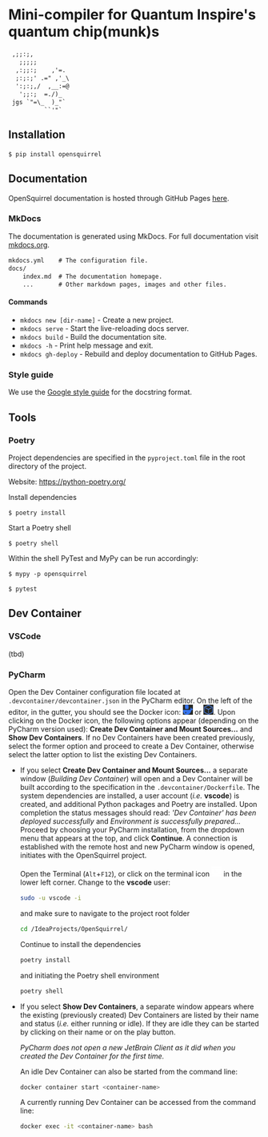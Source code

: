 # Mini-compiler for Quantum Inspire's quantum chip(munk)s

```
 ,;;:;,
   ;;;;;
  ,:;;:;    ,'=.
  ;:;:;' .=" ,'_\
  ':;:;,/  ,__:=@
   ';;:;  =./)_
 jgs `"=\_  )_"`
          ``'"`
```

## Installation

```shell
$ pip install opensquirrel
```

## Documentation

OpenSquirrel documentation is hosted through GitHub Pages [here](https://QuTech-Delft.github.io/OpenSquirrel/).

### MkDocs

The documentation is generated using MkDocs. For full documentation visit [mkdocs.org](https://www.mkdocs.org).

    mkdocs.yml    # The configuration file.
    docs/
        index.md  # The documentation homepage.
        ...       # Other markdown pages, images and other files.

#### Commands

* `mkdocs new [dir-name]` - Create a new project.
* `mkdocs serve` - Start the live-reloading docs server.
* `mkdocs build` - Build the documentation site.
* `mkdocs -h` - Print help message and exit.
* `mkdocs gh-deploy` - Rebuild and deploy documentation to GitHub Pages.

### Style guide

We use the [Google style guide](https://google.github.io/styleguide/pyguide.html#38-comments-and-docstrings) for the docstring format.

## Tools

### Poetry

Project dependencies are specified in the `pyproject.toml` file in the root directory of the project.

Website: <https://python-poetry.org/>

Install dependencies

```shell
$ poetry install
```

Start a Poetry shell

```shell
$ poetry shell
```

Within the shell PyTest and MyPy can be run accordingly:

```shell
$ mypy -p opensquirrel
```

```shell
$ pytest
```

## Dev Container

### VSCode

(tbd)

### PyCharm

Open the Dev Container configuration file located at `.devcontainer/devcontainer.json` in the PyCharm editor. On the left of the editor, in the gutter, you should see the Docker icon: <img src="docs/_static/devcontainer_docker_icon.png" width="20" height="20"> or <img src="docs/_static/devcontainer_docker_icon_2.png" width="20" height="20">. Upon clicking on the Docker icon, the following options appear (depending on the PyCharm version used): **Create Dev Container and Mount Sources...** and **Show Dev Containers**. If no Dev Containers have been created previously, select the former option and proceed to create a Dev Container, otherwise select the latter option to list the existing Dev Containers.

 - If you select **Create Dev Container and Mount Sources...** a separate window (*Building Dev Container*) will open and a Dev Container will be built according to the specification in the `.devcontainer/Dockerfile`. The system dependencies are installed, a user account (*i.e.* **vscode**) is created, and additional Python packages and Poetry are installed. Upon completion the status messages should read: *'Dev Container' has been deployed successfully* and *Environment is successfully prepared…* Proceed by choosing your PyCharm installation, from the dropdown menu that appears at the top, and click **Continue**. A connection is established with the remote host and new PyCharm window is opened, initiates with the OpenSquirrel project.

    Open the Terminal (`Alt`+`F12`), or click on the terminal icon <img src="docs/_static/terminal_icon.png" width="20" height="20">  in the lower left corner. Change to the **vscode** user:

    ```bash
    sudo -u vscode -i
    ```
    and make sure to navigate to the project root folder
    ```bash
    cd /IdeaProjects/OpenSquirrel/
    ```
    Continue to install the dependencies
    ```bash
    poetry install
    ```
    and initiating the Poetry shell environment
    ```bash
    poetry shell
    ```
- If you select **Show Dev Containers**, a separate window appears where the existing (previously created) Dev Containers are listed by their name and status (*i.e.* either running or idle). If they are idle they can be started by clicking on their name or on the play button.

    *PyCharm does not open a new JetBrain Client as it did when you created the Dev Container for the first time.*

    An idle Dev Container can also be started from the command line:

    ```bash
    docker container start <container-name>
    ```

    A currently running Dev Container can be accessed from the command line:

    ```bash
    docker exec -it <container-name> bash
    ```

